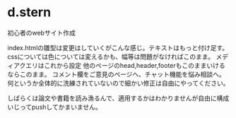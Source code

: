# d.stern
初心者のwebサイト作成

index.htmlの雛型は変更はしていくがこんな感じ。テキストはもっと付け足す。cssについては色については変えるかも、幅等は問題がなければこのまま。
メディアクエリはこれから設定
他のページのhead,header,footerもこのままいけるならこのまま。
コメント欄をご意見のページへ、チャット機能を悩み相談へ。
何というか全体的に洗練されていないので細かい修正は自由にやってください。

しばらくは論文や書籍を読み漁るんで、適用するかはわかりませんが自由に構成いじってpushしてかまいません。
